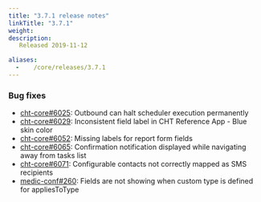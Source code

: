 ```yaml
---
title: "3.7.1 release notes"
linkTitle: "3.7.1"
weight:
description: 
   Released 2019-11-12

aliases:
  -    /core/releases/3.7.1
---
```


### Bug fixes

- [cht-core#6025](https://github.com/medic/cht-core/issues/6025): Outbound can halt scheduler execution permanently
- [cht-core#6029](https://github.com/medic/cht-core/issues/6029): Inconsistent field label in CHT Reference App - Blue skin color
- [cht-core#6052](https://github.com/medic/cht-core/issues/6052): Missing labels for report form fields
- [cht-core#6065](https://github.com/medic/cht-core/issues/6065): Confirmation notification displayed while navigating away from tasks list
- [cht-core#6071](https://github.com/medic/cht-core/issues/6071): Configurable contacts not correctly mapped as SMS recipients
- [medic-conf#260](https://github.com/medic/cht-conf/issues/260): Fields are not showing when custom type is defined for appliesToType
